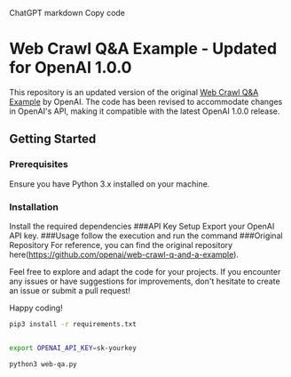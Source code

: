
ChatGPT
markdown
Copy code
# Web Crawl Q&A Example - Updated for OpenAI 1.0.0

This repository is an updated version of the original [Web Crawl Q&A Example](https://github.com/openai/web-crawl-q-and-a-example) by OpenAI. The code has been revised to accommodate changes in OpenAI's API, making it compatible with the latest OpenAI 1.0.0 release.

## Getting Started

### Prerequisites
Ensure you have Python 3.x installed on your machine.

### Installation
Install the required dependencies 
###API Key Setup
Export your OpenAI API key.
###Usage
follow the execution and run the command
###Original Repository
For reference, you can find the original repository here(https://github.com/openai/web-crawl-q-and-a-example).

Feel free to explore and adapt the code for your projects. If you encounter any issues or have suggestions for improvements, don't hesitate to create an issue or submit a pull request!

Happy coding!

```bash
pip3 install -r requirements.txt


export OPENAI_API_KEY=sk-yourkey

python3 web-qa.py
